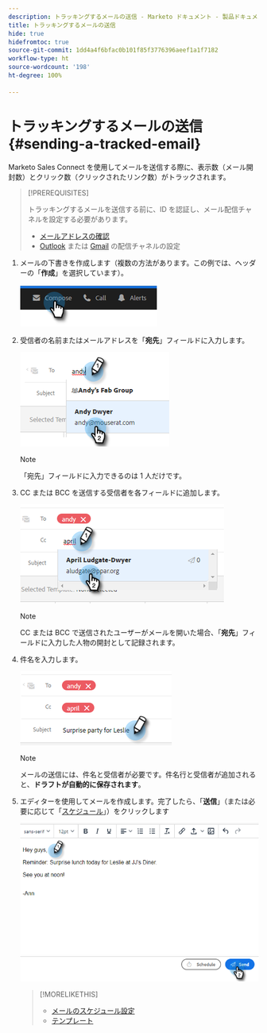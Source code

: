```yaml
---
description: トラッキングするメールの送信 - Marketo ドキュメント - 製品ドキュメント
title: トラッキングするメールの送信
hide: true
hidefromtoc: true
source-git-commit: 1dd4a4f6bfac0b101f85f3776396aeef1a1f7182
workflow-type: ht
source-wordcount: '198'
ht-degree: 100%

---
```


# トラッキングするメールの送信 {#sending-a-tracked-email}

Marketo Sales Connect を使用してメールを送信する際に、表示数（メール開封数）とクリック数（クリックされたリンク数）がトラックされます。

>[!PREREQUISITES]
>
>トラッキングするメールを送信する前に、ID を認証し、メール配信チャネルを設定する必要があります。
>
>* [メールアドレスの確認](/help/marketo/product-docs/marketo-sales-insight/actions/getting-started/email-settings/verify-your-email.md)
>* [Outlook](/help/marketo/product-docs/marketo-sales-connect/email-plugins/msc-for-outlook/email-connection-for-outlook-users.md) または [Gmail](/help/marketo/product-docs/marketo-sales-connect/email-plugins/gmail/email-connection-for-gmail-users.md) の配信チャネルの設定


1. メールの下書きを作成します（複数の方法があります。この例では、ヘッダーの「**作成**」を選択しています）。

   ![](assets/sending-a-tracked-email-1.png)

1. 受信者の名前またはメールアドレスを「**宛先**」フィールドに入力します。

   ![](assets/sending-a-tracked-email-2.png)

   >[!NOTE]
   >
   >「宛先」フィールドに入力できるのは 1 人だけです。

1. CC または BCC を送信する受信者を各フィールドに追加します。

   ![](assets/sending-a-tracked-email-3.png)

   >[!NOTE]
   >
   >CC または BCC で送信されたユーザーがメールを開いた場合、「**宛先**」フィールドに入力した人物の開封として記録されます。

1. 件名を入力します。

   ![](assets/sending-a-tracked-email-4.png)

   >[!NOTE]
   >
   >メールの送信には、件名と受信者が必要です。件名行と受信者が追加されると、**ドラフトが自動的に保存されます**。

1. エディターを使用してメールを作成します。完了したら、「**送信**」（または必要に応じて「[スケジュール](/help/marketo/product-docs/marketo-sales-connect/email/using-the-compose-window/scheduling-an-email.md)」）をクリックします

   ![](assets/sending-a-tracked-email-5.png)

   >[!MORELIKETHIS]
   >
   >* [メールのスケジュール設定](/help/marketo/product-docs/marketo-sales-insight/actions/email/using-the-compose-window/scheduling-an-email.md)
   >* [テンプレート](/help/marketo/product-docs/marketo-sales-insight/actions/templates/manage-templates.md#create-a-new-template)

